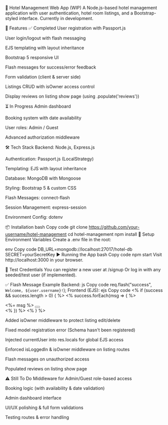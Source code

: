 🏨 Hotel Management Web App (WIP)
A Node.js-based hotel management application with user authentication, hotel room listings, and a Bootstrap-styled interface. Currently in development.

🚀 Features
✅ Completed
User registration with Passport.js

User login/logout with flash messaging

EJS templating with layout inheritance

Bootstrap 5 responsive UI

Flash messages for success/error feedback

Form validation (client & server side)

Listings CRUD with isOwner access control

Display reviews on listing show page (using .populate('reviews'))

⏳ In Progress
Admin dashboard

Booking system with date availability

User roles: Admin / Guest

Advanced authorization middleware

🛠️ Tech Stack
Backend: Node.js, Express.js

Authentication: Passport.js (LocalStrategy)

Templating: EJS with layout inheritance

Database: MongoDB with Mongoose

Styling: Bootstrap 5 & custom CSS

Flash Messages: connect-flash

Session Management: express-session

Environment Config: dotenv

📦 Installation
bash
Copy code
git clone https://github.com/your-username/hotel-management
cd hotel-management
npm install
🔐 Setup Environment Variables
Create a .env file in the root:

env
Copy code
DB_URL=mongodb://localhost:27017/hotel-db
SECRET=yourSecretKey
▶️ Running the App
bash
Copy code
npm start
Visit http://localhost:3000 in your browser.

🧪 Test Credentials
You can register a new user at /signup
Or log in with any seeded/test user (if implemented).

✅ Flash Message Example
Backend:
js
Copy code
req.flash("success", `Welcome, ${user.username}!`);
Frontend (EJS):
ejs
Copy code
<% if (success && success.length > 0) { %>
  <% success.forEach(msg => { %>
    <div class="alert alert-success alert-dismissible fade show">
      <%= msg %>
      <button type="button" class="btn-close" data-bs-dismiss="alert"></button>
    </div>
  <% }) %>
<% } %>

Added isOwner middleware to protect listing edit/delete

Fixed model registration error (Schema hasn't been registered)

Injected currentUser into res.locals for global EJS access

Enforced isLoggedIn & isOwner middleware on listing routes

Flash messages on unauthorized access

Populated reviews on listing show page

⚠️ Still To Do
Middleware for Admin/Guest role-based access

Booking logic (with availability & date validation)

Admin dashboard interface

UI/UX polishing & full form validations

Testing routes & error handling